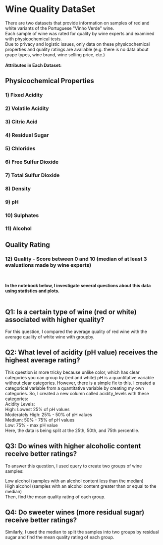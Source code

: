 # Wine Quality DataSet
There are two datasets that provide information on samples of red and white variants of the Portuguese "Vinho Verde" wine.</br>
Each sample of wine was rated for quality by wine experts and examined with physicochemical tests.</br>
Due to privacy and logistic issues, only data on these physicochemical properties and quality ratings are available (e.g. there is no data about grape types, wine brand, wine selling price, etc.)</br>
</br>
**Attributes in Each Dataset:**
</br>
##	Physicochemical Properties

### 1)	Fixed Acidity
### 2)	Volatile Acidity
### 3)	Citric Acid
### 4)	Residual Sugar
### 5)	Chlorides
### 6)	Free Sulfur Dioxide
### 7)	Total Sulfur Dioxide
### 8)	Density
### 9)	pH
### 10)	Sulphates
### 11)	Alcohol

##	Quality Rating
### 12)	Quality - Score between 0 and 10 (median of at least 3 evaluations made by wine experts)</br>
</br> 

**In the notebook below, I investigate several questions about this data using statistics and plots.**</br>
</br>

## Q1: Is a certain type of wine (red or white) associated with higher quality?
For this question, I compared the average quality of red wine with the average quality of white wine with groupby. 

## Q2: What level of acidity (pH value) receives the highest average rating?
This question is more tricky because unlike color, which has clear categories you can group by (red and white) pH is a quantitative variable without clear categories. However, there is a simple fix to this. I created a categorical variable from a quantitative variable by creating my own categories. So, I created a new column called acidity_levels with these categories:
</br>
Acidity Levels:</br>
High: Lowest 25% of pH values</br>
Moderately High: 25% - 50% of pH values</br>
Medium: 50% - 75% of pH values</br>
Low: 75% - max pH value</br>
Here, the data is being split at the 25th, 50th, and 75th percentile.
</br>

## Q3: Do wines with higher alcoholic content receive better ratings?
To answer this question, I used query to create two groups of wine samples:</br>

Low alcohol (samples with an alcohol content less than the median)</br>
High alcohol (samples with an alcohol content greater than or equal to the median)</br>
Then, find the mean quality rating of each group.</br>

## Q4: Do sweeter wines (more residual sugar) receive better ratings?
Similarly, I used the median to split the samples into two groups by residual sugar and find the mean quality rating of each group.
